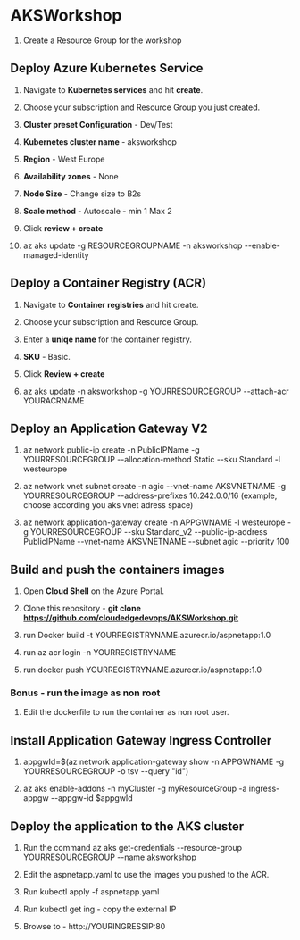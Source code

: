 # AKSWorkshop

  1. Create a Resource Group for the workshop

## Deploy Azure Kubernetes Service

   1. Navigate to **Kubernetes services** and hit **create**.

   2. Choose your subscription and Resource Group you just created.

   3. **Cluster preset Configuration** - Dev/Test
    
   4. **Kubernetes cluster name** - aksworkshop

   5. **Region** - West Europe

   6. **Availability zones** - None

   7. **Node Size** - Change size to B2s

   8. **Scale method** - Autoscale - min 1 Max 2

   9. Click **review + create** 
   
   11. az aks update -g RESOURCEGROUPNAME -n aksworkshop --enable-managed-identity
    
    
## Deploy a Container Registry (ACR)

   1. Navigate to **Container registries** and hit create.

   2. Choose your subscription and Resource Group.

   3. Enter a **uniqe name** for the container registry.

   4. **SKU** - Basic.

   5. Click **Review + create**
   
   6. az aks update -n aksworkshop -g YOURRESOURCEGROUP --attach-acr YOURACRNAME
 
 
## Deploy an Application Gateway V2

  1. az network public-ip create -n PublicIPName -g YOURRESOURCEGROUP --allocation-method Static --sku Standard -l westeurope

  2. az network vnet subnet create -n agic --vnet-name AKSVNETNAME -g YOURRESOURCEGROUP --address-prefixes 10.242.0.0/16 (example, choose according you aks vnet adress space)

  3. az network application-gateway create -n APPGWNAME -l westeurope -g YOURRESOURCEGROUP --sku Standard_v2 --public-ip-address PublicIPName --vnet-name AKSVNETNAME --subnet agic --priority 100


## Build and push the containers images

  1. Open **Cloud Shell** on the Azure Portal.

  2. Clone this repository - **git clone https://github.com/cloudedgedevops/AKSWorkshop.git**
  
  3. run Docker build -t YOURREGISTRYNAME.azurecr.io/aspnetapp:1.0
  
  4. run az acr login -n YOURREGISTRYNAME
  
  4. run docker push YOURREGISTRYNAME.azurecr.io/aspnetapp:1.0
  
 
  ### Bonus - run the image as non root
  
  1. Edit the dockerfile to run the container as non root user.


## Install Application Gateway Ingress Controller

  1. appgwId=$(az network application-gateway show -n APPGWNAME -g YOURRESOURCEGROUP -o tsv --query "id") 

  2. az aks enable-addons -n myCluster -g myResourceGroup -a ingress-appgw --appgw-id $appgwId

 
 
## Deploy the application to the AKS cluster

1. Run the command az aks get-credentials --resource-group YOURRESOURCEGROUP --name aksworkshop

3. Edit the aspnetapp.yaml to use the images you pushed to the ACR.

3. Run kubectl apply -f aspnetapp.yaml

4. Run kubectl get ing - copy the external IP

5. Browse to - http://YOURINGRESSIP:80
